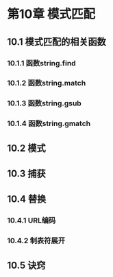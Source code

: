 # 第10章 模式匹配

## 10.1 模式匹配的相关函数

### 10.1.1 函数string.find

### 10.1.2 函数string.match

### 10.1.3 函数string.gsub

### 10.1.4 函数string.gmatch

## 10.2 模式

## 10.3 捕获

## 10.4 替换

### 10.4.1 URL编码

### 10.4.2 制表符展开

## 10.5 诀窍